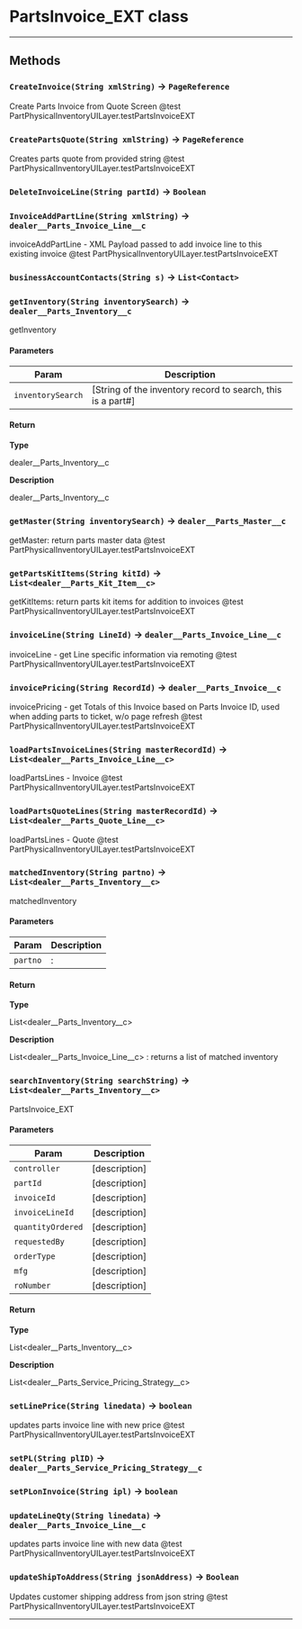 # PartsInvoice_EXT class
---
## Methods
### `CreateInvoice(String xmlString)` → `PageReference`

 Create Parts Invoice from Quote Screen @test PartPhysicalInventoryUILayer.testPartsInvoiceEXT

### `CreatePartsQuote(String xmlString)` → `PageReference`

 Creates parts quote from provided string @test PartPhysicalInventoryUILayer.testPartsInvoiceEXT

### `DeleteInvoiceLine(String partId)` → `Boolean`
### `InvoiceAddPartLine(String xmlString)` → `dealer__Parts_Invoice_Line__c`

 invoiceAddPartLine - XML Payload passed to add invoice line to this existing invoice @test PartPhysicalInventoryUILayer.testPartsInvoiceEXT

### `businessAccountContacts(String s)` → `List<Contact>`
### `getInventory(String inventorySearch)` → `dealer__Parts_Inventory__c`

 getInventory

#### Parameters
|Param|Description|
|-----|-----------|
|`inventorySearch` |  [String of the inventory record to search, this is a part#] |

#### Return

**Type**

dealer__Parts_Inventory__c

**Description**

dealer__Parts_Inventory__c

### `getMaster(String inventorySearch)` → `dealer__Parts_Master__c`

 getMaster: return parts master data @test PartPhysicalInventoryUILayer.testPartsInvoiceEXT

### `getPartsKitItems(String kitId)` → `List<dealer__Parts_Kit_Item__c>`

 getKitItems: return parts kit items for addition to invoices @test PartPhysicalInventoryUILayer.testPartsInvoiceEXT

### `invoiceLine(String LineId)` → `dealer__Parts_Invoice_Line__c`

 invoiceLine - get Line specific information via remoting @test PartPhysicalInventoryUILayer.testPartsInvoiceEXT

### `invoicePricing(String RecordId)` → `dealer__Parts_Invoice__c`

 invoicePricing - get Totals of this Invoice based on Parts Invoice ID, used when adding parts to ticket, w/o page refresh @test PartPhysicalInventoryUILayer.testPartsInvoiceEXT

### `loadPartsInvoiceLines(String masterRecordId)` → `List<dealer__Parts_Invoice_Line__c>`

 loadPartsLines - Invoice @test PartPhysicalInventoryUILayer.testPartsInvoiceEXT

### `loadPartsQuoteLines(String masterRecordId)` → `List<dealer__Parts_Quote_Line__c>`

 loadPartsLines - Quote @test PartPhysicalInventoryUILayer.testPartsInvoiceEXT

### `matchedInventory(String partno)` → `List<dealer__Parts_Inventory__c>`

 matchedInventory

#### Parameters
|Param|Description|
|-----|-----------|
|`partno` |  : |

#### Return

**Type**

List<dealer__Parts_Inventory__c>

**Description**

List<dealer__Parts_Invoice_Line__c> : returns a list of matched inventory

### `searchInventory(String searchString)` → `List<dealer__Parts_Inventory__c>`

 PartsInvoice_EXT

#### Parameters
|Param|Description|
|-----|-----------|
|`controller` |  [description] |
|`partId` |           [description] |
|`invoiceId` |        [description] |
|`invoiceLineId` |    [description] |
|`quantityOrdered` |  [description] |
|`requestedBy` |      [description] |
|`orderType` |        [description] |
|`mfg` |              [description] |
|`roNumber` |  [description] |

#### Return

**Type**

List<dealer__Parts_Inventory__c>

**Description**

List<dealer__Parts_Service_Pricing_Strategy__c>

### `setLinePrice(String linedata)` → `boolean`

 updates parts invoice line with new price @test PartPhysicalInventoryUILayer.testPartsInvoiceEXT

### `setPL(String plID)` → `dealer__Parts_Service_Pricing_Strategy__c`
### `setPLonInvoice(String ipl)` → `boolean`
### `updateLineQty(String linedata)` → `dealer__Parts_Invoice_Line__c`

 updates parts invoice line with new data @test PartPhysicalInventoryUILayer.testPartsInvoiceEXT

### `updateShipToAddress(String jsonAddress)` → `Boolean`

 Updates customer shipping address from json string @test PartPhysicalInventoryUILayer.testPartsInvoiceEXT

---
